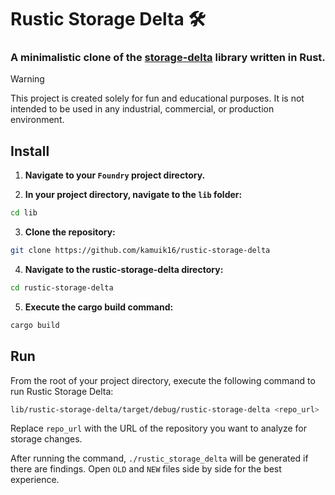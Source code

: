 # Rustic Storage Delta 🛠️

### A minimalistic clone of the [storage-delta](https://github.com/0xPolygon/storage-delta) library written in Rust.

> [!WARNING]
> This project is created solely for fun and educational purposes. It is not intended to be used in any industrial, commercial, or production environment.

## Install

1. **Navigate to your `Foundry` project directory.**

2. **In your project directory, navigate to the `lib` folder:**

```bash
cd lib
```

3. **Clone the repository:**

```bash
git clone https://github.com/kamuik16/rustic-storage-delta
```

4. **Navigate to the rustic-storage-delta directory:**

```bash
cd rustic-storage-delta
```

5. **Execute the cargo build command:**

```bash
cargo build
```

## Run

From the root of your project directory, execute the following command to run Rustic Storage Delta:

```bash
lib/rustic-storage-delta/target/debug/rustic-storage-delta <repo_url>
```

Replace `repo_url` with the URL of the repository you want to analyze for storage changes.

After running the command, `./rustic_storage_delta` will be generated if there are findings. Open `OLD` and `NEW` files side by side for the best experience.
